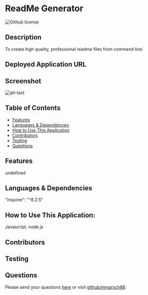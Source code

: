 # ReadMe Generator 
  ![Github license](https://img.shields.io/badge/license--blue.svg)
  ## Description
  To create high quality, professional readme files from command line.
  ## Deployed Application URL
  
  ## Screenshot
  ![alt-text]()
  ## Table of Contents
  * [Features](#features)
  * [Languages & Dependencies](#languagesanddependencies)
  * [How to Use This Application](#HowtoUseThisApplication)
  * [Contributors](#contributors)
  * [Testing](#testing)
  * [Questions](#questions)
  ## Features
  undefined
  ## Languages & Dependencies
  "inquirer": "^8.2.5"
  ## How to Use This Application:
  Javascript, node.js
  ## Contributors
  
  ## Testing
  
  ## Questions
  Please send your questions [here](mailto:matthew.marsch@gmail.com?subject=[GitHub]%20Dev%20Connect) or visit [github/mmarsch88](https://github.com/mmarsch88).
  